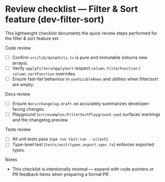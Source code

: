 # Review checklist — Filter & Sort feature (dev-filter-sort)

This lightweight checklist documents the quick review steps performed for the filter & sort feature set.

Code review

- [ ] Confirm `src/lib/dataUtils.ts` is pure and immutable (returns new arrays).
- [ ] Verify `applyFilters`/`applySort` respect `column.filterFunction` / `column.sortFunction` overrides.
- [ ] Ensure fast-fail behaviour in `useVisibleRows` and utilities when filter/sort are empty.

Docs review

- [ ] Ensure `docs/changelog-draft.md` accurately summarizes developer-facing changes.
- [ ] Playground (`src/examples/FilterSortPlayground.vue`) surfaces warnings and the changelog preview.

Tests review

- [ ] All unit tests pass (`npm run test:run --silent`).
- [ ] Type-level test (`tests/unit/types.export.spec.ts`) enforces exported types.

Notes

- This checklist is intentionally minimal — expand with code pointers or PR feedback items when preparing a formal PR.
